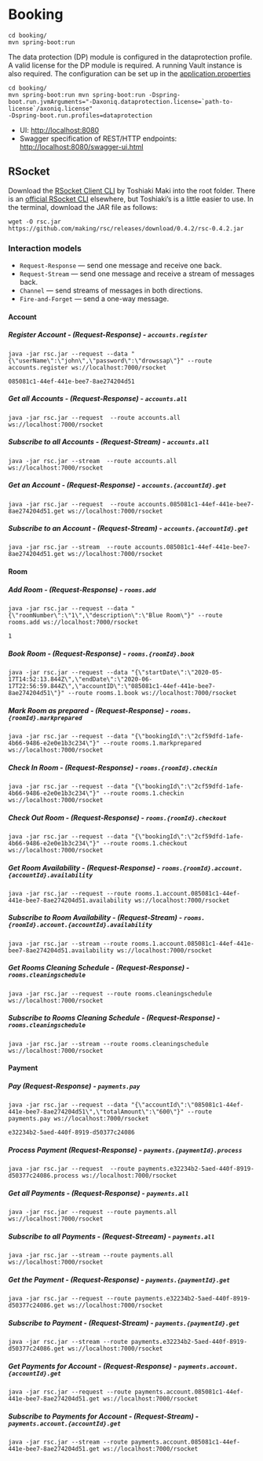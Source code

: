 # Booking

```shell script
cd booking/
mvn spring-boot:run
```

The data protection (DP) module is configured in the dataprotection profile. A valid license for the DP module is
required. A running Vault instance is also required. The configuration can be set up in
the [application.properties](https://github.com/AxonIQ/hotel-demo/blob/master/booking/src/main/resources/application.properties)

```shell script
cd booking/ 
mvn spring-boot:run mvn spring-boot:run -Dspring-boot.run.jvmArguments="-Daxoniq.dataprotection.license=`path-to-license`/axoniq.license"
-Dspring-boot.run.profiles=dataprotection
```

- UI: [http://localhost:8080](http://localhost:8080)
- Swagger specification of REST/HTTP
  endpoints: [http://localhost:8080/swagger-ui.html](http://localhost:8080/swagger-ui.html)

## RSocket

Download the [RSocket Client CLI](https://github.com/making/rsc) by Toshiaki Maki into the root folder. There is
an [official RSocket CLI](https://github.com/rsocket/rsocket-cli) elsewhere, but Toshiaki’s is a little easier to use.
In the terminal, download the JAR file as follows:

```shell script
wget -O rsc.jar https://github.com/making/rsc/releases/download/0.4.2/rsc-0.4.2.jar
```

### Interaction models

- `Request-Response` — send one message and receive one back.
- `Request-Stream` — send one message and receive a stream of messages back.
- `Channel` — send streams of messages in both directions.
- `Fire-and-Forget` — send a one-way message.

#### Account

##### Register Account - (Request-Response) - `accounts.register`

```shell script
java -jar rsc.jar --request --data "{\"userName\":\"john\",\"password\":\"drowssap\"}" --route accounts.register ws://localhost:7000/rsocket

085081c1-44ef-441e-bee7-8ae274204d51
```

##### Get all Accounts - (Request-Response) - `accounts.all`

```shell script
java -jar rsc.jar --request  --route accounts.all ws://localhost:7000/rsocket
```

##### Subscribe to all Accounts - (Request-Stream) - `accounts.all`

```shell script
java -jar rsc.jar --stream  --route accounts.all ws://localhost:7000/rsocket
```

##### Get an Account - (Request-Response) - `accounts.{accountId}.get`

```shell script
java -jar rsc.jar --request  --route accounts.085081c1-44ef-441e-bee7-8ae274204d51.get ws://localhost:7000/rsocket
```

##### Subscribe to an Account - (Request-Stream) - `accounts.{accountId}.get`

```shell script
java -jar rsc.jar --stream  --route accounts.085081c1-44ef-441e-bee7-8ae274204d51.get ws://localhost:7000/rsocket
```

#### Room

##### Add Room - (Request-Response) - `rooms.add`

```shell script
java -jar rsc.jar --request --data "{\"roomNumber\":\"1\",\"description\":\"Blue Room\"}" --route rooms.add ws://localhost:7000/rsocket

1
```

##### Book Room - (Request-Response) - `rooms.{roomId}.book`

```shell script
java -jar rsc.jar --request --data "{\"startDate\":\"2020-05-17T14:52:13.844Z\",\"endDate\":\"2020-06-17T22:56:59.844Z\",\"accountID\":\"085081c1-44ef-441e-bee7-8ae274204d51\"}" --route rooms.1.book ws://localhost:7000/rsocket
```

##### Mark Room as prepared - (Request-Response) - `rooms.{roomId}.markprepared`

```shell script
java -jar rsc.jar --request --data "{\"bookingId\":\"2cf59dfd-1afe-4b66-9486-e2e0e1b3c234\"}" --route rooms.1.markprepared ws://localhost:7000/rsocket
```

##### Check In Room - (Request-Response) - `rooms.{roomId}.checkin`

```shell script
java -jar rsc.jar --request --data "{\"bookingId\":\"2cf59dfd-1afe-4b66-9486-e2e0e1b3c234\"}" --route rooms.1.checkin ws://localhost:7000/rsocket
```

##### Check Out Room - (Request-Response) - `rooms.{roomId}.checkout`

```shell script
java -jar rsc.jar --request --data "{\"bookingId\":\"2cf59dfd-1afe-4b66-9486-e2e0e1b3c234\"}" --route rooms.1.checkout ws://localhost:7000/rsocket
```

##### Get Room Availability - (Request-Response) - `rooms.{roomId}.account.{accountId}.availability`

```shell script
java -jar rsc.jar --request --route rooms.1.account.085081c1-44ef-441e-bee7-8ae274204d51.availability ws://localhost:7000/rsocket
```

##### Subscribe to Room Availability - (Request-Stream) - `rooms.{roomId}.account.{accountId}.availability`

```shell script
java -jar rsc.jar --stream --route rooms.1.account.085081c1-44ef-441e-bee7-8ae274204d51.availability ws://localhost:7000/rsocket
```

##### Get Rooms Cleaning Schedule - (Request-Response) - `rooms.cleaningschedule`

```shell script
java -jar rsc.jar --request --route rooms.cleaningschedule ws://localhost:7000/rsocket
```

##### Subscribe to Rooms Cleaning Schedule - (Request-Response) - `rooms.cleaningschedule`

```shell script
java -jar rsc.jar --stream --route rooms.cleaningschedule ws://localhost:7000/rsocket
```

#### Payment

##### Pay (Request-Response) - `payments.pay`

```shell script
java -jar rsc.jar --request --data "{\"accountId\":\"085081c1-44ef-441e-bee7-8ae274204d51\",\"totalAmount\":\"600\"}" --route payments.pay ws://localhost:7000/rsocket

e32234b2-5aed-440f-8919-d50377c24086
```

##### Process Payment (Request-Response) - `payments.{paymentId}.process`

```shell script
java -jar rsc.jar --request  --route payments.e32234b2-5aed-440f-8919-d50377c24086.process ws://localhost:7000/rsocket
```

##### Get all Payments - (Request-Response) - `payments.all`

```shell script
java -jar rsc.jar --request --route payments.all ws://localhost:7000/rsocket
```

##### Subscribe to all Payments - (Request-Streeam) - `payments.all`

```shell script
java -jar rsc.jar --stream --route payments.all ws://localhost:7000/rsocket
```

##### Get the Payment - (Request-Response) - `payments.{paymentId}.get`

```shell script
java -jar rsc.jar --request --route payments.e32234b2-5aed-440f-8919-d50377c24086.get ws://localhost:7000/rsocket
```

##### Subscribe to Payment - (Request-Stream) - `payments.{paymentId}.get`

```shell script
java -jar rsc.jar --stream --route payments.e32234b2-5aed-440f-8919-d50377c24086.get ws://localhost:7000/rsocket
```

##### Get Payments for Account - (Request-Response) - `payments.account.{accountId}.get`

```shell script
java -jar rsc.jar --request --route payments.account.085081c1-44ef-441e-bee7-8ae274204d51.get ws://localhost:7000/rsocket
```

##### Subscribe to Payments for Account - (Request-Stream) - `payments.account.{accountId}.get`

```shell script
java -jar rsc.jar --stream --route payments.account.085081c1-44ef-441e-bee7-8ae274204d51.get ws://localhost:7000/rsocket
```
